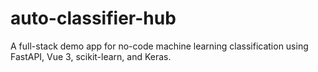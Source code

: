 # auto-classifier-hub
A full-stack demo app for no-code machine learning classification using FastAPI, Vue 3, scikit-learn, and Keras.

